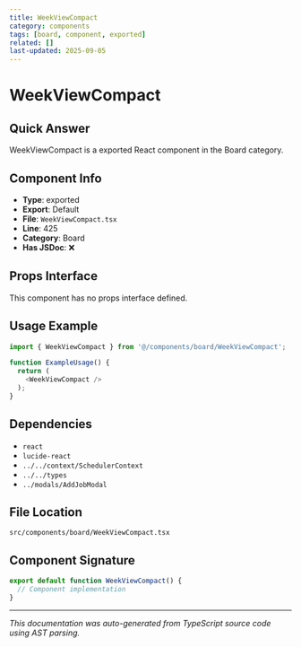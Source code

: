```yaml
---
title: WeekViewCompact
category: components
tags: [board, component, exported]
related: []
last-updated: 2025-09-05
---
```


# WeekViewCompact

## Quick Answer
WeekViewCompact is a exported React component in the Board category.

## Component Info

- **Type**: exported
- **Export**: Default
- **File**: `WeekViewCompact.tsx`
- **Line**: 425
- **Category**: Board
- **Has JSDoc**: ❌

## Props Interface

This component has no props interface defined.

## Usage Example

```typescript
import { WeekViewCompact } from '@/components/board/WeekViewCompact';

function ExampleUsage() {
  return (
    <WeekViewCompact />
  );
}
```

## Dependencies


- `react`
- `lucide-react`
- `../../context/SchedulerContext`
- `../../types`
- `../modals/AddJobModal`


## File Location

`src/components/board/WeekViewCompact.tsx`

## Component Signature

```typescript
export default function WeekViewCompact() { 
  // Component implementation
}
```

---

*This documentation was auto-generated from TypeScript source code using AST parsing.*